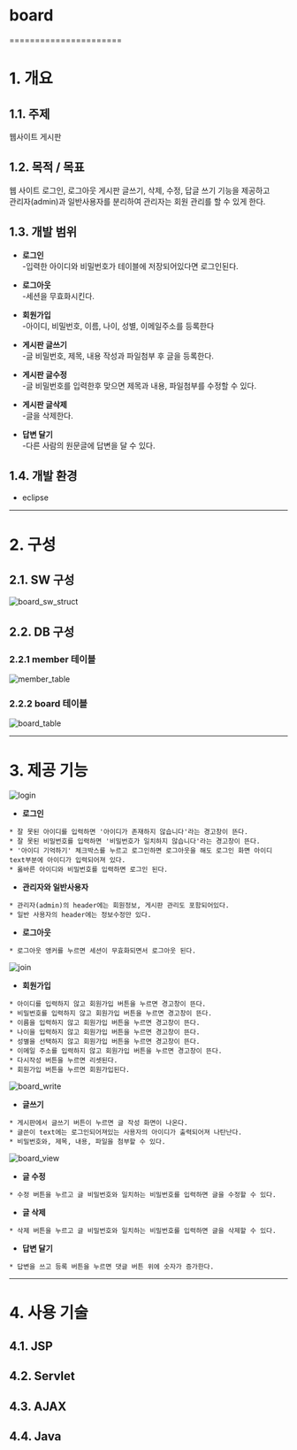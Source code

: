 # board
======================

# 1. 개요
## 1.1. 주제
웹사이트 게시판

## 1.2. 목적 / 목표
웹 사이트 로그인, 로그아웃 게시판 글쓰기, 삭제, 수정, 답글 쓰기 기능을 제공하고<br>
관리자(admin)과 일반사용자를 분리하여 관리자는 회원 관리를 할 수 있게 한다.

## 1.3. 개발 범위
*  **로그인**<br>
-입력한 아이디와 비밀번호가 테이블에 저장되어있다면 로그인된다.<br>

*  **로그아웃**<br>
-세션을 무효화시킨다.

*  **회원가입**<br>
-아이디, 비밀번호, 이름, 나이, 성별, 이메일주소를 등록한다<br>

*  **게시판 글쓰기**<br>
-글 비밀번호, 제목, 내용 작성과 파일첨부 후 글을 등록한다.<br>

*  **게시판 글수정**<br>
-글 비밀번호를 입력한후 맞으면 제목과 내용, 파일첨부를 수정할 수 있다.<br>

*  **게시판 글삭제**<br>
-글을 삭제한다.<br>

*  **답변 달기**<br>
-다른 사람의 원문글에 답변을 달 수 있다.<br>

## 1.4. 개발 환경
* eclipse

****
# 2. 구성

## 2.1. SW 구성
![board_sw_struct](https://user-images.githubusercontent.com/52684942/97268033-97f7ca00-186e-11eb-9b4b-00a4162d9dcb.PNG)<br>

## 2.2. DB 구성
### 2.2.1 member 테이블
![member_table](https://user-images.githubusercontent.com/52684942/97269923-a1cefc80-1871-11eb-9079-4166b3465b87.PNG)
<br>

### 2.2.2 board 테이블
![board_table](https://user-images.githubusercontent.com/52684942/97269948-aabfce00-1871-11eb-896b-bd89b33cc8a6.PNG)<br>


****
# 3. 제공 기능
![login](https://user-images.githubusercontent.com/52684942/97276574-b95eb300-187a-11eb-855d-b373509d8505.PNG)

* **로그인**
```
* 잘 못된 아이디를 입력하면 '아이디가 존재하지 않습니다'라는 경고창이 뜬다.
* 잘 못된 비밀번호를 입력하면 '비밀번호가 일치하지 않습니다'라는 경고창이 뜬다.
* '아이디 기억하기' 체크박스를 누르고 로그인하면 로그아웃을 해도 로그인 화면 아이디 text부분에 아이디가 입력되어져 있다.
* 옳바른 아이디와 비밀번호를 입력하면 로그인 된다.
```
* **관리자와 일반사용자**
```
* 관리자(admin)의 header에는 회원정보, 게시판 관리도 포함되어있다.
* 일반 사용자의 header에는 정보수정만 있다.
```

* **로그아웃**
```
* 로그아웃 앵커를 누르면 세션이 무효화되면서 로그아웃 된다.
```
![join](https://user-images.githubusercontent.com/52684942/97276599-c2e81b00-187a-11eb-9483-e53027b53f95.PNG)<br>

* **회원가입**
```
* 아이디를 입력하지 않고 회원가입 버튼을 누르면 경고창이 뜬다.
* 비밀번호를 입력하지 않고 회원가입 버튼을 누르면 경고창이 뜬다.
* 이름을 입력하지 않고 회원가입 버튼을 누르면 경고창이 뜬다.
* 나이을 입력하지 않고 회원가입 버튼을 누르면 경고창이 뜬다.
* 성별을 선택하지 않고 회원가입 버튼을 누르면 경고창이 뜬다.
* 이메일 주소를 입력하지 않고 회원가입 버튼을 누르면 경고창이 뜬다.
* 다시작성 버튼을 누르면 리셋된다.
* 회원가입 버튼을 누르면 회원가입된다.
```
![board_write](https://user-images.githubusercontent.com/52684942/97395983-7f98b580-1929-11eb-906d-771a5a2a92c7.PNG)

* **글쓰기**
```
* 게시판에서 글쓰기 버튼이 누르면 글 작성 화면이 나온다.
* 글쓴이 text에는 로그인되어져있는 사용자의 아이디가 출력되어져 나탄난다.
* 비밀번호와, 제목, 내용, 파일을 첨부할 수 있다.
```
![board_view](https://user-images.githubusercontent.com/52684942/97395991-8293a600-1929-11eb-812a-3b57c1df6bad.PNG)

* **글 수정**
```
* 수정 버튼을 누르고 글 비밀번호와 일치하는 비밀번호를 입력하면 글을 수정할 수 있다.
```

* **글 삭제**
```
* 삭제 버튼을 누르고 글 비밀번호와 일치하는 비밀번호를 입력하면 글을 삭제할 수 있다.
```

* **답변 달기**
```
* 답변을 쓰고 등록 버튼을 누르면 댓글 버튼 위에 숫자가 증가한다.
```
****
# 4. 사용 기술
## 4.1. JSP
## 4.2. Servlet
## 4.3. AJAX
## 4.4. Java

    
 
